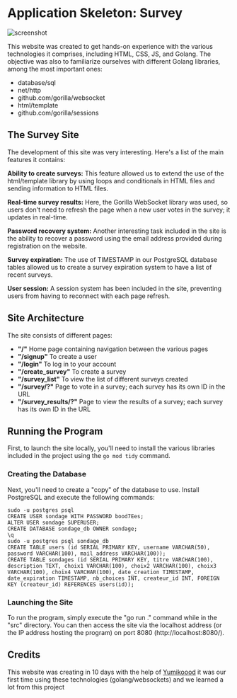 # Application Skeleton: Survey

![screenshot](screenshot/gif.gif)

This website was created to get hands-on experience with the various technologies it comprises, including HTML, CSS, JS, and Golang. The objective was also to familiarize ourselves with different Golang libraries, among the most important ones:

- database/sql
- net/http
- github.com/gorilla/websocket
- html/template
- github.com/gorilla/sessions

## The Survey Site
The development of this site was very interesting. Here's a list of the main features it contains:

**Ability to create surveys:** This feature allowed us to extend the use of the html/template library by using loops and conditionals in HTML files and sending information to HTML files.

**Real-time survey results:** Here, the Gorilla WebSocket library was used, so users don't need to refresh the page when a new user votes in the survey; it updates in real-time.

**Password recovery system:** Another interesting task included in the site is the ability to recover a password using the email address provided during registration on the website.

**Survey expiration:** The use of TIMESTAMP in our PostgreSQL database tables allowed us to create a survey expiration system to have a list of recent surveys.

**User session:** A session system has been included in the site, preventing users from having to reconnect with each page refresh.

## Site Architecture
The site consists of different pages:

- **"/"** Home page containing navigation between the various pages
- **"/signup"** To create a user
- **"/login"** To log in to your account
- **"/create_survey"** To create a survey
- **"/survey_list"** To view the list of different surveys created
- **"/survey/?"** Page to vote in a survey; each survey has its own ID in the URL
- **"/survey_results/?"** Page to view the results of a survey; each survey has its own ID in the URL

## Running the Program
First, to launch the site locally, you'll need to install the various libraries included in the project using the `go mod tidy` command.

### Creating the Database

Next, you'll need to create a "copy" of the database to use. Install PostgreSQL and execute the following commands:

`sudo -u postgres psql`<br/>
`CREATE USER sondage WITH PASSWORD bood7Ees;`<br/>
`ALTER USER sondage SUPERUSER;`<br/>
`CREATE DATABASE sondage_db OWNER sondage;`<br/>
`\q`<br/>
`sudo -u postgres psql sondage_db`<br/>
`CREATE TABLE users (id SERIAL PRIMARY KEY, username VARCHAR(50), password VARCHAR(100), mail_address VARCHAR(100));`<br/>
`CREATE TABLE sondages (id SERIAL PRIMARY KEY, titre VARCHAR(100), description TEXT, choix1 VARCHAR(100), choix2 VARCHAR(100), choix3 VARCHAR(100), choix4 VARCHAR(100), date_creation TIMESTAMP, date_expiration TIMESTAMP, nb_choices INT, createur_id INT, FOREIGN KEY (createur_id) REFERENCES users(id));`

### Launching the Site
To run the program, simply execute the "go run ." command while in the "src" directory. You can then access the site via the localhost address (or the IP address hosting the program) on port 8080 (http://localhost:8080/).


## Credits

This website was creating in 10 days with the help of [Yumikoood](https://github.com/YumikoooD) it was our first time using these technologies (golang/websockets) and we learned a lot from this project
